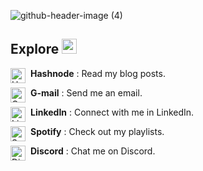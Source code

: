 ![github-header-image (4)](https://user-images.githubusercontent.com/72655919/225532748-042c4629-a1e7-4749-83d6-1d5b75b990e2.png)

## Explore <img src="https://i.ibb.co/4K1VJ4h/Earth.gif" width="24">

<a href="https://jojosordinaryadventure.hashnode.dev/" > <img align="left" alt="Hashnode" width="24px" style="padding-right:5px;" src="https://www.svgrepo.com/show/353859/hashnode-icon.svg" /> </a> **Hashnode** : Read my blog posts.

<a href="mailto:marjolo.mabuti@neu.edu.ph" > <img align="left" alt="GMail" width="24px" style="padding-right:5px;" src="https://cdn-icons-png.flaticon.com/512/732/732200.png"/></a> **G-mail** : Send me an email. 

<a href="https://www.linkedin.com/in/marjolo-mabuti/"> <img align="left" alt="LinkedIn" width="24px" style="padding-right:5px;" src="https://cdn-icons-png.flaticon.com/512/3536/3536505.png" /> </a> **LinkedIn** : Connect with me in LinkedIn.

<a href="https://open.spotify.com/user/31tohf4ttkssdgrt7dfi7bvsq4ry" > <img align="left" alt="Spotify" width="24px" style="padding-right:5px;" src="https://cdn-icons-png.flaticon.com/512/174/174872.png" /> </a> **Spotify** : Check out my playlists.

<a href="https://discordapp.com/users/566800614189694978" > <img align="left" alt="Discord" width="24px" style="padding-right:5px;" src="https://cdn-icons-png.flaticon.com/512/5968/5968756.png" /> </a> **Discord** : Chat me on Discord.
